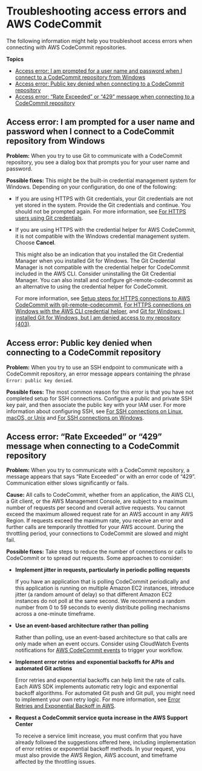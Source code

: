# Troubleshooting access errors and AWS CodeCommit<a name="troubleshooting-ae"></a>

The following information might help you troubleshoot access errors when connecting with AWS CodeCommit repositories\.

**Topics**
+ [Access error: I am prompted for a user name and password when I connect to a CodeCommit repository from Windows](#troubleshooting-ae1w)
+ [Access error: Public key denied when connecting to a CodeCommit repository](#troubleshooting-ae2)
+ [Access error: “Rate Exceeded” or “429” message when connecting to a CodeCommit repository](#troubleshooting-ae3)

## Access error: I am prompted for a user name and password when I connect to a CodeCommit repository from Windows<a name="troubleshooting-ae1w"></a>

**Problem:** When you try to use Git to communicate with a CodeCommit repository, you see a dialog box that prompts you for your user name and password\.

**Possible fixes:** This might be the built\-in credential management system for Windows\. Depending on your configuration, do one of the following:
+ If you are using HTTPS with Git credentials, your Git credentials are not yet stored in the system\. Provide the Git credentials and continue\. You should not be prompted again\. For more information, see [For HTTPS users using Git credentials](setting-up-gc.md)\.
+ If you are using HTTPS with the credential helper for AWS CodeCommit, it is not compatible with the Windows credential management system\. Choose **Cancel**\. 

  This might also be an indication that you installed the Git Credential Manager when you installed Git for Windows\. The Git Credential Manager is not compatible with the credential helper for CodeCommit included in the AWS CLI\. Consider uninstalling the Git Credential Manager\. You can also install and configure git\-remote\-codecommit as an alternative to using the credential helper for CodeCommit\. 

  For more information, see [Setup steps for HTTPS connections to AWS CodeCommit with git\-remote\-codecommit](setting-up-git-remote-codecommit.md), [For HTTPS connections on Windows with the AWS CLI credential helper](setting-up-https-windows.md), and [Git for Windows: I installed Git for Windows, but I am denied access to my repository \(403\)](troubleshooting-ch.md#troubleshooting-windowshttps)\.

## Access error: Public key denied when connecting to a CodeCommit repository<a name="troubleshooting-ae2"></a>

**Problem:** When you try to use an SSH endpoint to communicate with a CodeCommit repository, an error message appears containing the phrase `Error: public key denied`\.

**Possible fixes:** The most common reason for this error is that you have not completed setup for SSH connections\. Configure a public and private SSH key pair, and then associate the public key with your IAM user\. For more information about configuring SSH, see [For SSH connections on Linux, macOS, or Unix](setting-up-ssh-unixes.md) and [For SSH connections on Windows](setting-up-ssh-windows.md)\. 

## Access error: “Rate Exceeded” or “429” message when connecting to a CodeCommit repository<a name="troubleshooting-ae3"></a>

**Problem:** When you try to communicate with a CodeCommit repository, a message appears that says “Rate Exceeded” or with an error code of “429”\. Communication either slows significantly or fails\. 

**Cause:** All calls to CodeCommit, whether from an application, the AWS CLI, a Git client, or the AWS Management Console, are subject to a maximum number of requests per second and overall active requests\. You cannot exceed the maximum allowed request rate for an AWS account in any AWS Region\. If requests exceed the maximum rate, you receive an error and further calls are temporarily throttled for your AWS account\. During the throttling period, your connections to CodeCommit are slowed and might fail\.

**Possible fixes:** Take steps to reduce the number of connections or calls to CodeCommit or to spread out requests\. Some approaches to consider:
+ **Implement jitter in requests, particularly in periodic polling requests**

  If you have an application that is polling CodeCommit periodically and this application is running on multiple Amazon EC2 instances, introduce jitter \(a random amount of delay\) so that different Amazon EC2 instances do not poll at the same second\. We recommend a random number from 0 to 59 seconds to evenly distribute polling mechanisms across a one\-minute timeframe\.
+ **Use an event\-based architecture rather than polling**

  Rather than polling, use an event\-based architecture so that calls are only made when an event occurs\. Consider using CloudWatch Events notifications for [AWS CodeCommit events](https://docs.aws.amazon.com/AmazonCloudWatch/latest/events/EventTypes.html#codecommit_event_type) to trigger your workflow\.
+ **Implement error retries and exponential backoffs for APIs and automated Git actions**

  Error retries and exponential backoffs can help limit the rate of calls\. Each AWS SDK implements automatic retry logic and exponential backoff algorithms\. For automated Git push and Git pull, you might need to implement your own retry logic\. For more information, see [Error Retries and Exponential Backoff in AWS](https://docs.aws.amazon.com/general/latest/gr/api-retries.html)\.
+ **Request a CodeCommit service quota increase in the AWS Support Center**

  To receive a service limit increase, you must confirm that you have already followed the suggestions offered here, including implementation of error retries or exponential backoff methods\. In your request, you must also provide the AWS Region, AWS account, and timeframe affected by the throttling issues\. 

